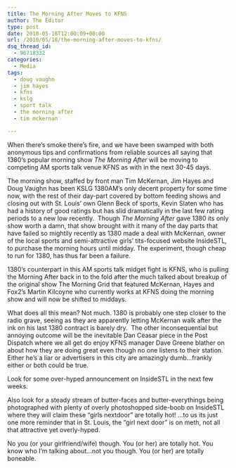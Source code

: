 ```yaml
---
title: The Morning After Moves to KFNS
author: The Editor
type: post
date: 2010-05-18T12:00:09+00:00
url: /2010/05/18/the-morning-after-moves-to-kfns/
dsq_thread_id:
  - 96718332
categories:
  - Media
tags:
  - doug vaughn
  - jim hayes
  - kfns
  - kslg
  - sport talk
  - the morning after
  - tim mckernan

---
```

<a rel="attachment wp-att-4571" href="http://punchingkitty.com/2010/05/18/the-morning-after-moves-to-kfns/30b92667ff4b098ab784b4b1274df6a3/"><img class="alignright size-full wp-image-4571" title="30b92667ff4b098ab784b4b1274df6a3" src="http://punchingkitty.com/wp-content/uploads/2010/05/30b92667ff4b098ab784b4b1274df6a3.jpeg?filter=polaroid&w=200" alt="" /></a>When there&#8217;s smoke there&#8217;s fire, and we have been swamped with both anonymous tips and confirmations from reliable sources all saying that 1380&#8217;s popular morning show _The Morning After_ will be moving to competing AM sports talk venue KFNS as with in the next 30-45 days.

The morning show, staffed by front man Tim McKernan, Jim Hayes and Doug Vaughn has been KSLG 1380AM&#8217;s only decent property for some time now, with the rest of their day-part covered by bottom feeding shows and closing out with St. Louis&#8217; own Glenn Beck of sports, Kevin Slaten who has had a history of good ratings but has slid dramatically in the last few rating periods to a new low recently.  Though _The Morning After_ gave 1380 its only show worth a damn, that show brought with it many of the day parts that have failed so mightily recently as 1380 made a deal with McKernan, owner of the local sports and semi-attractive girls&#8217; tits-focused website InsideSTL, to purchase the morning hours until midday. The experiment, though cheap to run for 1380, has thus far been a failure.

1380&#8217;s counterpart in this AM sports talk midget fight is KFNS, who is pulling the Morning After back in to the fold after the much talked about breakup of the original show The Morning Grid that featured McKernan, Hayes and Fox2&#8217;s Martin Kilcoyne who currently works at KFNS doing the morning show and will now be shifted to middays.

What does all this mean? Not much. 1380 is probably one step closer to the radio grave, seeing as they are apparently letting McKernan walk after the ink on his last 1380 contract is barely dry.  The other inconsequential but annoying outcome will be the inevitable Dan Ceasar piece in the Post Dispatch where we all get do enjoy KFNS manager Dave Greene blather on about how they are doing great even though no one listens to their station. Either he&#8217;s a liar or advertisers in this city are amazingly dumb&#8230;frankly either or both could be true.

Look for some over-hyped announcement on InsideSTL in the next few weeks.

Also look for a steady stream of butter-faces and butter-everythings being photographed with plenty of overly photoshopped side-boob on InsideSTL where they will claim these &#8220;girls nextdoor&#8221; are totally hot! &#8230;to us its just one more reminder that in St. Louis, the &#8220;girl next door&#8221; is on meth, not all that attractive yet overly-hyped.

No you (or your girlfriend/wife) though. You (or her) are totally hot. You know who I&#8217;m talking about&#8230;not you though. You (or her) are totally boneable.
